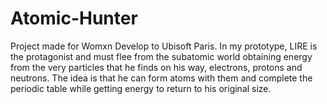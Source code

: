 # Atomic-Hunter

Project made for Womxn Develop to Ubisoft Paris.
In my prototype, LIRE is the protagonist and must flee from the subatomic world obtaining energy from the very particles that he finds on his way, electrons, protons and neutrons. The idea is that he can form atoms with them and complete the periodic table while getting energy to return to his original size.
